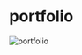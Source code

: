 # portfolio
![portfolio](https://github.com/sumi0811/portfolio/assets/109609423/3b01257d-5725-4128-99a6-9a81361a15ca)

